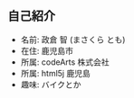 <!-- .slide: data-background-image="resources/zero.jpg" -->
## 自己紹介

* 名前: 政倉 智 (まさくら とも)
* 在住: 鹿児島市
* 所属: codeArts 株式会社
* 所属: html5j 鹿児島
* 趣味: バイクとか
